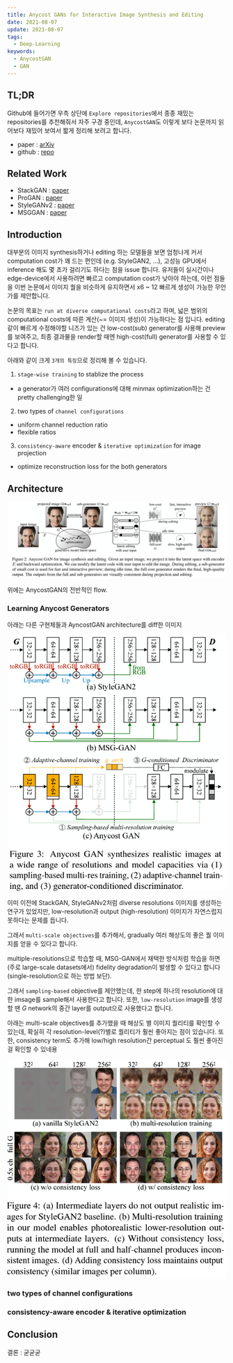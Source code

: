 ```yaml
---
title: Anycost GANs for Interactive Image Synthesis and Editing
date: 2021-08-07
update: 2021-08-07
tags:
  - Deep-Learning
keywords:
  - AnycostGAN
  - GAN
---
```


## TL;DR

Github에 들어가면 우측 상단에 `Explore repositories`에서 종종 재밌는 repositories를 추천해줘서 자주 구경 중인데, `AnycostGAN`도 이렇게 보다 논문까지 읽어보다 재밌어 보여서 짧게 정리해 보려고 합니다.

* paper : [arXiv](https://arxiv.org/abs/2103.03243)
* github : [repo](https://github.com/mit-han-lab/anycost-gan)

## Related Work

* StackGAN : [paper](https://arxiv.org/abs/1612.03242)
* ProGAN : [paper](https://arxiv.org/abs/1710.10196)
* StyleGANv2 : [paper](https://arxiv.org/pdf/1912.04958.pdf)
* MSGGAN : [paper](https://arxiv.org/pdf/1903.06048.pdf)

## Introduction

대부분의 이미지 synthesis하거나 editing 하는 모델들을 보면 엄청나게 커서 computation cost가 꽤 드는 편인데 (e.g. StyleGAN2, ...), 고성능 GPU에서 inference 해도 몇 초가 걸리기도 하다는 점을 issue 합니다. 유저들이 실시간이나 edge-device에서 사용하려면 빠르고 computation cost가 낮아야 하는데, 이런 점들을 이번 논문에서 이미지 퀄을 비슷하게 유지하면서 x6 ~ 12 빠르게 생성이 가능한 무언가를 제안합니다.

논문의 목표는 `run at diverse computational costs`라고 하며, 넓은 범위의 computational costs에 따른 계산(~= 이미지 생성)이 가능하다는 점 입니다. editing 같이 빠르게 수정해야할 니즈가 있는 건 low-cost(sub) generator를 사용해 preview를 보여주고, 최종 결과물을 render할 때엔 high-cost(full) generator를 사용할 수 있다고 합니다.

아래와 같이 크게 `3개의 특징`으로 정리해 볼 수 있습니다.

1. `stage-wise training` to stablize the process
  * a generator가 여러 configurations에 대해 minmax optimization하는 건 pretty challenging한 일
2. two types of `channel configurations`
  * uniform channel reduction ratio
  * flexible ratios
3. `consistency-aware` encoder & `iterative optimization` for image projection
  * optimize reconstruction loss for the both generators

## Architecture

![architecture](architecture.png)

위에는 AnycostGAN의 전반적인 flow.

### Learning Anycost Generators

아래는 다른 구현체들과 AyncostGAN architecture를 diff한 이미지

![architecture_diff](architecture_diff.png)

이미 이전에 StackGAN, StyleGANv2처럼 diverse resolutions 이미지를 생성하는 연구가 있었지만, low-resolution과 output (high-resolution) 이미지가 자연스럽지 못하다는 문제를 듭니다.

그래서 `multi-scale objectives`를 추가해서, gradually 여러 해상도의 좋은 퀄 이미지를 얻을 수 있다고 합니다.

multiple-resolutions으로 학습할 때, MSG-GAN에서 채택한 방식처럼 학습을 하면 (주로 large-scale datasets에서) fidelity degradation이 발생할 수 있다고 합니다 (single-resolution으로 하는 방법 보단).

그래서 `sampling-based` objective를 제안했는데, 한 step에 하나의 resolution에 대한 imsage를 sample해서 사용한다고 합니다. 또한, `low-resolution` image를 생성할 땐 $G$ network의 중간 layer를 output으로 사용했다고 합니다.

아래는 multi-scale objectives를 추가했을 때 해상도 별 이미지 퀄리티를 확인할 수 있는데, 확실히 각 resolution-level(?)별로 퀄리티가 훨씬 좋아지는 점이 있습니다. 또한, consistency term도 추가해 low/high resolution간 perceptual 도 훨씬 좋아진 걸 확인할 수 있네용

![multi-scale_consistency](multi-scale_consistency.png)

### two types of channel configurations

### consistency-aware encoder & iterative optimization


## Conclusion

결론 : 굳굳굳
